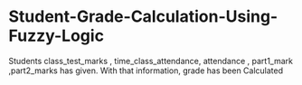 # Student-Grade-Calculation-Using-Fuzzy-Logic
Students class_test_marks , time_class_attendance, attendance , part1_mark ,part2_marks has given. With that information, grade has been Calculated 
